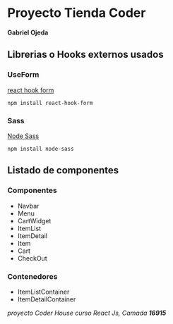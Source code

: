 # Proyecto Tienda Coder

**Gabriel Ojeda**

## Librerias o Hooks externos usados

### UseForm
[react hook form](https://react-hook-form.com/)

`npm install react-hook-form `   


### Sass
[Node Sass](https://sass-lang.com/)

`npm install node-sass`

## Listado de componentes

### Componentes

- Navbar
- Menu
- CartWidget
- ItemList
- ItemDetail
- Item
- Cart
- CheckOut

### Contenedores

- ItemListContainer
- ItemDetailContainer

*proyecto Coder House curso React Js, Camada **16915***
